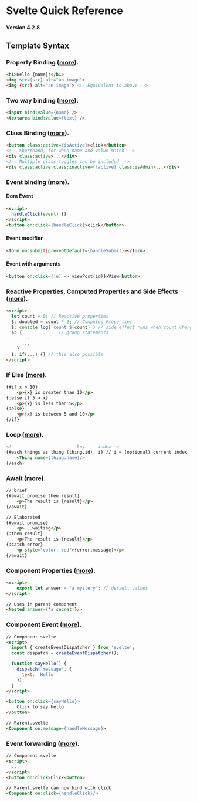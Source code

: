 # Svelte Quick Reference

#### Version 4.2.8

## Template Syntax

### Property Binding ([more](https://svelte.dev/docs/basic-markup)).
```html
<h1>Hello {name}!</h1>
<img src={src} alt="an image">
<img {src} alt="an image"> <!--Equivalent to above -->
```

### Two way binding ([more](https://svelte.dev/docs/element-directives#bind-property)).
```html
<input bind:value={name} />
<textarea bind:value={text} />
```

### Class Binding ([more](https://svelte.dev/docs/element-directives#class-name)).
```html
<button class:active={isActive}>click</button>
<!-- Shorthand, for when name and value match -->
<div class:active>...</div>
<!-- Multiple class toggles can be included -->
<div class:active class:inactive={!active} class:isAdmin>...</div>
```

### Event binding ([more](https://svelte.dev/docs/element-directives#on-eventname)).
#### Dom Event
```html
<script>
  handleClick(event) {}
</script>
<button on:click={handleClick}>click</button>
```
#### Event modifier
```html
<form on:submit|preventDefault={handleSubmit}></form>
```
#### Event with arguments
```html
<button on:click={(e) => viewPost(id)}>View<button>
```

### Reactive Properties, Computed Properties and Side Effects ([more]()).
```html
<script>
  let count = 0; // Reactive properties
  $: doubled = count * 2; // Computed Properties
  $: console.log(`count ${count}`) // side effect runs when count changes
  $: {              // group statements
      ...
      ...
    }
  $: if(...) {} // this also possible
</script>
```

### If Else  ([more]()).
```html
{#if x > 10}
	<p>{x} is greater than 10</p>
{:else if 5 > x}
	<p>{x} is less than 5</p>
{:else}
	<p>{x} is between 5 and 10</p>
{/if}
```

### Loop  ([more]()).
```html
<!--                       key     index-->
{#each things as thing (thing.id), i} // i = (optional) current index
	<Thing name={thing.name}/>
{/each}
```

### Await  ([more]()).
```html
// brief
{#await promise then result}
	<p>The result is {result}</p>
{/await}

// Elaborated
{#await promise}
	<p>...waiting</p>
{:then result}
	<p>The result is {result}</p>
{:catch error}
	<p style="color: red">{error.message}</p>
{/await}
```

### Component Properties ([more]()).
```html
<script>
	export let answer = 'a mystery'; // default values
</script>

// Uses in parent component
<Nested answer={'a secret'}/>
```

### Component Event ([more]()).
```html
// Component.svelte
<script>
  import { createEventDispatcher } from 'svelte';
  const dispatch = createEventDispatcher();

  function sayHello() {
    dispatch('message', {
      text: 'Hello!'
    });
  }
</script>

<button on:click={sayHello}>
	Click to say hello
</button>

// Parent.svelte
<Component on:message={handleMessage}>
```

### Event forwarding ([more]()).
```html
// Component.svelte
<script>
  ...
</script>
<button on:click>Click<button>

// Parent.svelte can now bind with click
<Component on:click={handleClick}/>
```